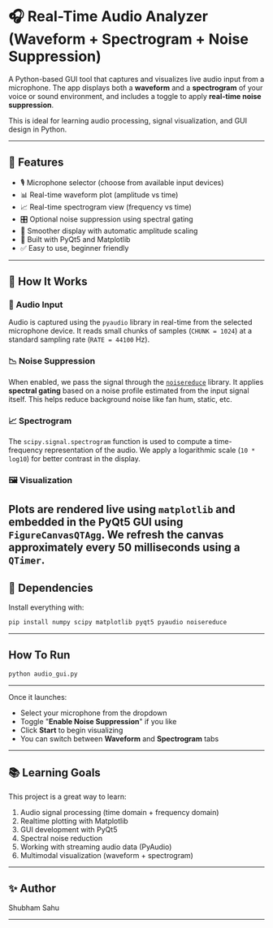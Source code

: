 # 🎧 Real-Time Audio Analyzer (Waveform + Spectrogram + Noise Suppression)

A Python-based GUI tool that captures and visualizes live audio input from a microphone. The app displays both a **waveform** and a **spectrogram** of your voice or sound environment, and includes a toggle to apply **real-time noise suppression**.

This is ideal for learning audio processing, signal visualization, and GUI design in Python.

---

## 🚀 Features

- 🎙️ Microphone selector (choose from available input devices)
- 📊 Real-time waveform plot (amplitude vs time)
- 📈 Real-time spectrogram view (frequency vs time)
- 🎛 Optional noise suppression using spectral gating
- 🧼 Smoother display with automatic amplitude scaling
- 🧠 Built with PyQt5 and Matplotlib
- ✅ Easy to use, beginner friendly

---

## 🧠 How It Works

### 🎤 Audio Input
Audio is captured using the `pyaudio` library in real-time from the selected microphone device. It reads small chunks of samples (`CHUNK = 1024`) at a standard sampling rate (`RATE = 44100` Hz).

### 📉 Noise Suppression
When enabled, we pass the signal through the [`noisereduce`](https://github.com/timsainb/noisereduce) library. It applies **spectral gating** based on a noise profile estimated from the input signal itself. This helps reduce background noise like fan hum, static, etc.

### 📈 Spectrogram
The `scipy.signal.spectrogram` function is used to compute a time-frequency representation of the audio. We apply a logarithmic scale (`10 * log10`) for better contrast in the display.

### 🖼️ Visualization
Plots are rendered live using `matplotlib` and embedded in the PyQt5 GUI using `FigureCanvasQTAgg`. We refresh the canvas approximately every 50 milliseconds using a `QTimer`.
---

## 🧩 Dependencies

Install everything with:

```bash
pip install numpy scipy matplotlib pyqt5 pyaudio noisereduce
```
---

## How To Run

```bash
python audio_gui.py
```
---

Once it launches: 
- Select your microphone from the dropdown
- Toggle "**Enable Noise Suppression**" if you like
- Click **Start** to begin visualizing
- You can switch between **Waveform** and **Spectrogram** tabs

---

## 📚 Learning Goals

This project is a great way to learn:
1. Audio signal processing (time domain + frequency domain)
2. Realtime plotting with Matplotlib
3. GUI development with PyQt5
4. Spectral noise reduction
5. Working with streaming audio data (PyAudio)
6. Multimodal visualization (waveform + spectrogram)

---

## ✨ Author

Shubham Sahu

---
